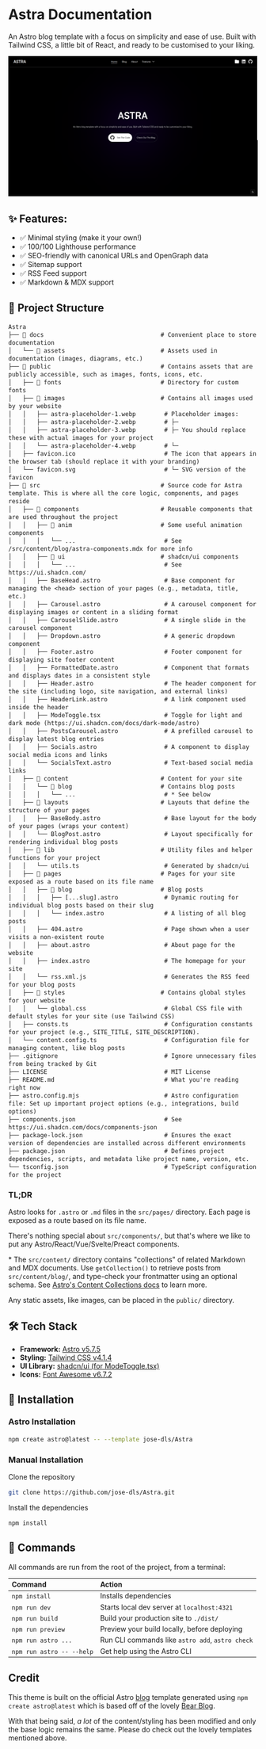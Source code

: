 # Astra Documentation

An Astro blog template with a focus on simplicity and ease of use. Built with Tailwind CSS, a little bit of React, and ready to be customised to your liking.

![Astra Landing Page](/docs/assets/LandingPage.png)

## ✨ Features:

- ✅ Minimal styling (make it your own!)
- ✅ 100/100 Lighthouse performance
- ✅ SEO-friendly with canonical URLs and OpenGraph data
- ✅ Sitemap support
- ✅ RSS Feed support
- ✅ Markdown & MDX support

## 📁 Project Structure

```text
Astra
├── 📁 docs                                 # Convenient place to store documentation
│   └── 📁 assets                           # Assets used in documentation (images, diagrams, etc.)
├── 📁 public                               # Contains assets that are publicly accessible, such as images, fonts, icons, etc.
│   ├── 📁 fonts                            # Directory for custom fonts
│   ├── 📁 images                           # Contains all images used by your website
│   │   ├── astra-placeholder-1.webp        # Placeholder images:
│   │   ├── astra-placeholder-2.webp        # ├─
│   │   ├── astra-placeholder-3.webp        # ├─ You should replace these with actual images for your project
│   │   └── astra-placeholder-4.webp        # └─
│   ├── favicon.ico                         # The icon that appears in the browser tab (should replace it with your branding)
│   └── favicon.svg                         # └─ SVG version of the favicon
├── 📁 src                                  # Source code for Astra template. This is where all the core logic, components, and pages reside
│   ├── 📁 components                       # Reusable components that are used throughout the project
│   │   ├── 📁 anim                         # Some useful animation components
│   │   │   └── ...                         # See /src/content/blog/astra-components.mdx for more info
│   │   ├── 📁 ui                           # shadcn/ui components
│   │   │   └── ...                         # See https://ui.shadcn.com/
│   │   ├── BaseHead.astro                  # Base component for managing the <head> section of your pages (e.g., metadata, title, etc.)
│   │   ├── Carousel.astro                  # A carousel component for displaying images or content in a sliding format
│   │   ├── CarouselSlide.astro             # A single slide in the carousel component
│   │   ├── Dropdown.astro                  # A generic dropdown component
│   │   ├── Footer.astro                    # Footer component for displaying site footer content
│   │   ├── FormattedDate.astro             # Component that formats and displays dates in a consistent style
│   │   ├── Header.astro                    # The header component for the site (including logo, site navigation, and external links)
│   │   ├── HeaderLink.astro                # A link component used inside the header
│   │   ├── ModeToggle.tsx                  # Toggle for light and dark mode (https://ui.shadcn.com/docs/dark-mode/astro)
│   │   ├── PostsCarousel.astro             # A prefilled carousel to display latest blog entries
│   │   ├── Socials.astro                   # A component to display social media icons and links
│   │   └── SocialsText.astro               # Text-based social media links
│   ├── 📁 content                          # Content for your site
│   │   └── 📁 blog                         # Contains blog posts
│   │   │   └── ...                         # * See below
│   ├── 📁 layouts                          # Layouts that define the structure of your pages
│   │   ├── BaseBody.astro                  # Base layout for the body of your pages (wraps your content)
│   │   └── BlogPost.astro                  # Layout specifically for rendering individual blog posts
│   ├── 📁 lib                              # Utility files and helper functions for your project
│   │   └── utils.ts                        # Generated by shadcn/ui
│   ├── 📁 pages                            # Pages for your site exposed as a route based on its file name
│   │   ├── 📁 blog                         # Blog posts
│   │   │   ├── [...slug].astro             # Dynamic routing for individual blog posts based on their slug
│   │   │   └── index.astro                 # A listing of all blog posts
│   │   ├── 404.astro                       # Page shown when a user visits a non-existent route
│   │   ├── about.astro                     # About page for the website
│   │   ├── index.astro                     # The homepage for your site
│   │   └── rss.xml.js                      # Generates the RSS feed for your blog posts
│   ├── 📁 styles                           # Contains global styles for your website
│   │   └── global.css                      # Global CSS file with default styles for your site (use Tailwind CSS)
│   ├── consts.ts                           # Configuration constants for your project (e.g., SITE_TITLE, SITE_DESCRIPTION).
│   └── content.config.ts                   # Configuration file for managing content, like blog posts
├── .gitignore                              # Ignore unnecessary files from being tracked by Git
├── LICENSE                                 # MIT License
├── README.md                               # What you're reading right now
├── astro.config.mjs                        # Astro configuration file: Set up important project options (e.g., integrations, build options)
├── components.json                         # See https://ui.shadcn.com/docs/components-json
├── package-lock.json                       # Ensures the exact version of dependencies are installed across different environments
├── package.json                            # Defines project dependencies, scripts, and metadata like project name, version, etc.
└── tsconfig.json                           # TypeScript configuration for the project
```

### TL;DR

Astro looks for `.astro` or `.md` files in the `src/pages/` directory. Each page is exposed as a route based on its file name.

There's nothing special about `src/components/`, but that's where we like to put any Astro/React/Vue/Svelte/Preact components.

\* The `src/content/` directory contains "collections" of related Markdown and MDX documents. Use `getCollection()` to retrieve posts from `src/content/blog/`, and type-check your frontmatter using an optional schema. See [Astro's Content Collections docs](https://docs.astro.build/en/guides/content-collections/) to learn more.

Any static assets, like images, can be placed in the `public/` directory.

## 🛠️ Tech Stack

* **Framework:** [Astro v5.7.5](https://astro.build/)
* **Styling:** [Tailwind CSS v4.1.4](https://tailwindcss.com/)
* **UI Library:** [shadcn/ui (for ModeToggle.tsx)](https://ui.shadcn.com/docs/dark-mode/astro)
* **Icons:** [Font Awesome v6.7.2](https://fontawesome.com/)

## 🚀 Installation

### **Astro Installation**

```bash
npm create astro@latest -- --template jose-dls/Astra
```

### **Manual Installation**

Clone the repository

```bash
git clone https://github.com/jose-dls/Astra.git
```

Install the dependencies

```bash
npm install
```
    
## 🧞 Commands

All commands are run from the root of the project, from a terminal:

| Command                   | Action                                           |
| :------------------------ | :----------------------------------------------- |
| `npm install`             | Installs dependencies                            |
| `npm run dev`             | Starts local dev server at `localhost:4321`      |
| `npm run build`           | Build your production site to `./dist/`          |
| `npm run preview`         | Preview your build locally, before deploying     |
| `npm run astro ...`       | Run CLI commands like `astro add`, `astro check` |
| `npm run astro -- --help` | Get help using the Astro CLI                     |

## Credit

This theme is built on the official Astro [blog](https://github.com/withastro/astro/tree/main/examples/blog) template generated using `npm create astro@latest` which is based off of the lovely [Bear Blog](https://github.com/HermanMartinus/bearblog/).

With that being said, _a lot_ of the content/styling has been modified and only the base logic remains the same. Please do check out the lovely templates mentioned above.